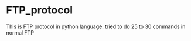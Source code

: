 # FTP_protocol
This is FTP protocol in python language. tried to do 25 to 30 commands in normal FTP
